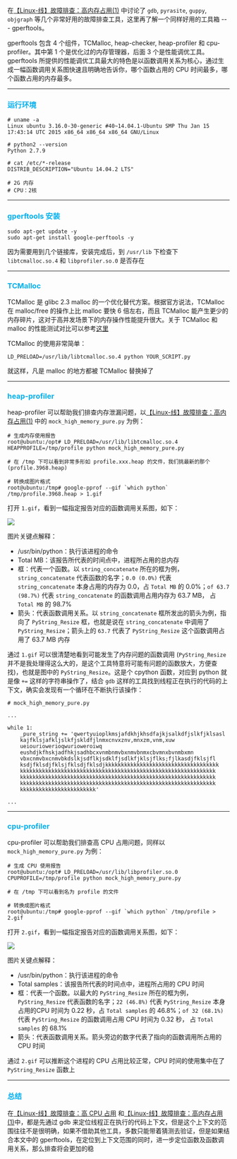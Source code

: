 在[【Linux-线】故障排查：高内存占用(1)](https://github.com/oooooxooooo/blog/blob/master/Linux/%E3%80%90Linux-%E7%BA%BF%E3%80%91%E6%95%85%E9%9A%9C%E6%8E%92%E6%9F%A5%EF%BC%9A%E9%AB%98%E5%86%85%E5%AD%98%E5%8D%A0%E7%94%A8(1).md)
中讨论了 `gdb`, `pyrasite`, `guppy`, `objgraph` 等几个非常好用的故障排查工具，这里再了解一个同样好用的工具箱 --- gperftools。

gperftools 包含 4 个组件，TCMalloc, heap-checker, heap-profiler 和 cpu-profiler。其中第 1 个是优化过的内存管理器，后面 3 个是性能调优工具。gperftools 所提供的性能调优工具最大的特色是以函数调用关系为核心，通过生成一幅函数调用关系图快速且明确地告诉你，哪个函数占用的 CPU 时间最多，哪个函数占用的内存最多。

---

### <font color=#00b0f0>运行环境</font>

```
# uname -a
Linux ubuntu 3.16.0-30-generic #40~14.04.1-Ubuntu SMP Thu Jan 15 17:43:14 UTC 2015 x86_64 x86_64 x86_64 GNU/Linux

# python2 --version
Python 2.7.9

# cat /etc/*-release
DISTRIB_DESCRIPTION="Ubuntu 14.04.2 LTS"

# 2G 内存
# CPU：2核
```

---

### <font color=#00b0f0>gperftools 安装</font>

```
sudo apt-get update -y
sudo apt-get install google-perftools -y
```

因为需要用到几个链接库，安装完成后，到 `/usr/lib` 下检查下 `libtcmalloc.so.4` 和 `libprofiler.so.0` 是否存在

---

### <font color=#00b0f0>TCMalloc</font>

TCMalloc 是 glibc 2.3 malloc 的一个优化替代方案。根据官方说法，TCMalloc 在 malloc/free 的操作上比 malloc 要快 6 倍左右，而且 TCMalloc 能产生更少的内存碎片，这对于高并发场景下的内存操作性能提升很大。关于 TCMalloc 和 malloc 的性能测试对比可以参考[这里](https://gperftools.github.io/gperftools/tcmalloc.html)

TCMalloc 的使用非常简单：

```
LD_PRELOAD=/usr/lib/libtcmalloc.so.4 python YOUR_SCRIPT.py
```

就这样，凡是 malloc 的地方都被 TCMalloc 替换掉了

---

### <font color=#00b0f0>heap-profiler</font>

heap-profiler 可以帮助我们排查内存泄漏问题，以[【Linux-线】故障排查：高内存占用(1)](https://github.com/oooooxooooo/blog/blob/master/Linux/%E3%80%90Linux-%E7%BA%BF%E3%80%91%E6%95%85%E9%9A%9C%E6%8E%92%E6%9F%A5%EF%BC%9A%E9%AB%98%E5%86%85%E5%AD%98%E5%8D%A0%E7%94%A8(1).md)
中的 `mock_high_memory_pure.py` 为例：

```
# 生成内存使用报告
root@ubuntu:/opt# LD_PRELOAD=/usr/lib/libtcmalloc.so.4 HEAPPROFILE=/tmp/profile python mock_high_memory_pure.py

# 在 /tmp 下可以看到非常多形如 profile.xxx.heap 的文件，我们挑最新的那个 (profile.3968.heap)

# 转换成图片格式
root@ubuntu:/tmp# google-pprof --gif `which python` /tmp/profile.3968.heap > 1.gif
```

打开 `1.gif`，看到一幅指定报告对应的函数调用关系图，如下：

![](https://raw.githubusercontent.com/oooooxooooo/picture/master/1.gif)

图片关键点解释：
- /usr/bin/python：执行该进程的命令
- Total MB：该报告所代表的时间点中，进程所占用的总内存
- 框：代表一个函数。以 `string_concatenate` 所在的框为例，`string_concatenate` 代表函数的名字；`0.0 (0.0%)` 代表 `string_concatenate` 本身占用的内存为 0.0，占 `Total MB` 的 0.0%；`of 63.7 (98.7%)` 代表 `string_concatenate` 的函数调用占用内存为 63.7 MB，
占 `Total MB` 的 98.7%
- 箭头：代表函数调用关系。以 `string_concatenate` 框所发出的箭头为例，指向了 `PyString_Resize` 框，也就是说在 `string_concatenate` 中调用了 `PyString_Resize`；箭头上的 `63.7` 代表了 `PyString_Resize` 这个函数调用占用了 63.7 MB 内存

通过 `1.gif` 可以很清楚地看到可能发生了内存问题的函数调用 (`PyString_Resize` 并不是我处理得这么大的，是这个工具特意将可能有问题的函数放大，方便查找)，也就是图中的 `PyString_Resize`。这是个 cpython 函数，对应到 python 就是像 `+=` 这样的字符串操作了，结合 `gdb` 这样的工具找到线程正在执行的代码的上下文，确实会发现有一个循环在不断执行该操作：

```
# mock_high_memory_pure.py

...

while 1:
    _pure_string += 'qwertyuioplkmsjafdkhjkhsdfajkjsalkdfjslkfjklsasl
    kajfklsjafkljslkfjskldfjlnmxcnvxznv,mnxzm,vnm,xuw
    ueiouriowerioqwurioweroiwq
    eushdjkfhskjadfhkjsadhbcxvnmbnmvbxnmvbnmxcbvmnxbvnmbxmn
    vbxcnmvbxcnmvbkdslkjsdflkjsdklfjsdlkfjklsjflks;fjlkasdjfklsjfl
    ksdjfklsdjfklsjfklsdjfklsdjkkkkkkkkkkkkkkkkkkkkkkkkkkkkkkkkkkkk
    kkkkkkkkkkkkkkkkkkkkkkkkkkkkkkkkkkkkkkkkkkkkkkkkkkkkkkkkkkkkkk
    kkkkkkkkkkkkkkkkkkkkkkkkkkkkkkkkkkkkkkkkkkkkkkkkkkkkkkkkkkkkkk
    kkkkkkkkkkkkkkkkkkkkkkkkkkkkkkkkkkkkkkkkkkkkkkkkkkkkkkkkkkkkkk
    kkkkkkkkkkkkkkkkkkkkkkkk'

...
```
---

### <font color=#00b0f0>cpu-profiler</font>

cpu-profiler 可以帮助我们排查高 CPU 占用问题，同样以 `mock_high_memory_pure.py` 为例：

```
# 生成 CPU 使用报告
root@ubuntu:/opt# LD_PRELOAD=/usr/lib/libprofiler.so.0  CPUPROFILE=/tmp/profile python mock_high_memory_pure.py

# 在 /tmp 下可以看到名为 profile 的文件

# 转换成图片格式
root@ubuntu:/tmp# google-pprof --gif `which python` /tmp/profile > 2.gif
```

打开 `2.gif`，看到一幅指定报告对应的函数调用关系图，如下：

![](https://raw.githubusercontent.com/oooooxooooo/picture/master/2.gif)


图片关键点解释：
- /usr/bin/python：执行该进程的命令
- Total samples：该报告所代表的时间点中，进程所占用的 CPU 时间
- 框：代表一个函数。以最大的 `PyString_Resize` 所在的框为例，`PyString_Resize` 代表函数的名字；`22 (46.8%)` 代表 `PyString_Resize` 本身占用的CPU 时间为 0.22 秒，占 `Total samples` 的 46.8%；`of 32 (68.1%)` 代表 `PyString_Resize` 的函数调用占用 CPU 时间为 0.32 秒，
占 `Total samples` 的 68.1%
- 箭头：代表函数调用关系。箭头旁边的数字代表了指向的函数调用所占用的 CPU 时间

通过 `2.gif` 可以推断这个进程的 CPU 占用比较正常，CPU 时间的使用集中在了 `PyString_Resize` 函数上

---

### <font color=#00b0f0>总结</font>

在[【Linux-线】故障排查：高 CPU 占用](https://github.com/oooooxooooo/blog/blob/master/Linux/%E3%80%90Linux-%E7%BA%BF%E3%80%91%E6%95%85%E9%9A%9C%E6%8E%92%E6%9F%A5%EF%BC%9A%E9%AB%98%20CPU%20%E5%8D%A0%E7%94%A8.md) 和[【Linux-线】故障排查：高内存占用(1)](https://github.com/oooooxooooo/blog/blob/master/Linux/%E3%80%90Linux-%E7%BA%BF%E3%80%91%E6%95%85%E9%9A%9C%E6%8E%92%E6%9F%A5%EF%BC%9A%E9%AB%98%E5%86%85%E5%AD%98%E5%8D%A0%E7%94%A8(1).md)中，都是先通过 gdb 来定位线程正在执行的代码上下文，但是这个上下文的范围往往不是很明确，如果不借助其他工具，多数只能带着猜测去验证，但是如果结合本文中的 gperftools，在定位到上下文范围的同时，进一步定位函数及函数调用关系，那么排查将会更加的稳
